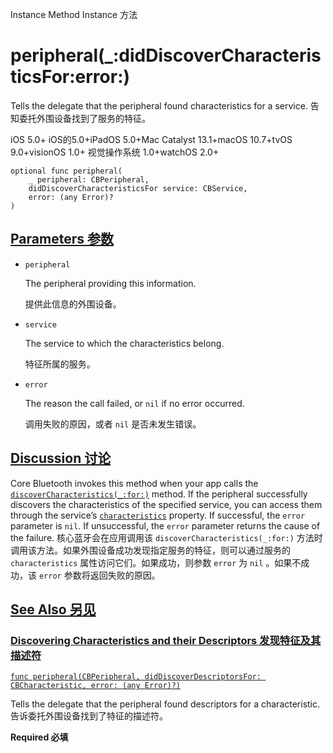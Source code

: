 Instance Method Instance 方法

# peripheral(_:didDiscoverCharacteristicsFor:error:) 

Tells the delegate that the peripheral found characteristics for a service.
告知委托外围设备找到了服务的特征。

iOS 5.0+ iOS的5.0+iPadOS 5.0+Mac Catalyst 13.1+macOS 10.7+tvOS 9.0+visionOS 1.0+ 视觉操作系统 1.0+watchOS 2.0+

```
optional func peripheral(
    _ peripheral: CBPeripheral,
    didDiscoverCharacteristicsFor service: CBService,
    error: (any Error)?
)
```



## [Parameters 参数](https://developer.apple.com/documentation/corebluetooth/cbperipheraldelegate/peripheral(_:diddiscovercharacteristicsfor:error:)#parameters)

- `peripheral`

  The peripheral providing this information. 

  提供此信息的外围设备。

- `service`

  The service to which the characteristics belong. 

  特征所属的服务。

- `error`

  The reason the call failed, or `nil` if no error occurred. 

  调用失败的原因，或者 `nil` 是否未发生错误。



## [Discussion 讨论](https://developer.apple.com/documentation/corebluetooth/cbperipheraldelegate/peripheral(_:diddiscovercharacteristicsfor:error:)#Discussion)

Core Bluetooth invokes this method when your app calls the [`discoverCharacteristics(_:for:)`](https://developer.apple.com/documentation/corebluetooth/cbperipheral/discovercharacteristics(_:for:)) method. If the peripheral successfully discovers the characteristics of the specified service, you can access them through the service’s [`characteristics`](https://developer.apple.com/documentation/corebluetooth/cbservice/characteristics) property. If successful, the `error` parameter is `nil`. If unsuccessful, the `error` parameter returns the cause of the failure.
核心蓝牙会在应用调用该 `discoverCharacteristics(_:for:)` 方法时调用该方法。如果外围设备成功发现指定服务的特征，则可以通过服务的 `characteristics` 属性访问它们。如果成功，则参数 `error` 为 `nil` 。如果不成功，该 `error` 参数将返回失败的原因。



## [See Also 另见](https://developer.apple.com/documentation/corebluetooth/cbperipheraldelegate/peripheral(_:diddiscovercharacteristicsfor:error:)#see-also)

### [Discovering Characteristics and their Descriptors 发现特征及其描述符](https://developer.apple.com/documentation/corebluetooth/cbperipheraldelegate/peripheral(_:diddiscovercharacteristicsfor:error:)#Discovering-Characteristics-and-their-Descriptors)

[`func peripheral(CBPeripheral, didDiscoverDescriptorsFor: CBCharacteristic, error: (any Error)?)`](https://developer.apple.com/documentation/corebluetooth/cbperipheraldelegate/peripheral(_:diddiscoverdescriptorsfor:error:))

Tells the delegate that the peripheral found descriptors for a characteristic.
告诉委托外围设备找到了特征的描述符。

**Required 必填**
